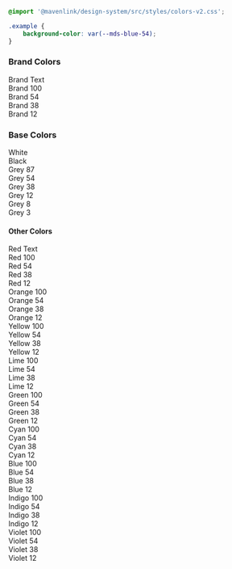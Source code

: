 ```css
@import '@mavenlink/design-system/src/styles/colors-v2.css';

.example {
    background-color: var(--mds-blue-54);
}
```

<style>
  .color-container {
    display: flex;
    flex-direction: column;
    margin-bottom: var(--spacing-x-large);
    max-height: 300px;
    max-width: 300px;
  }
  
  .dark-contrast {
    color: var(--white);
    padding: var(--spacing-medium);
  }
  
  .light-contrast {
    color: var(--black);
    padding: var(--spacing-medium);
  }
  
  .other-colors {
    display: flex;
  }
</style>

<h3>Brand Colors</h3>
<div class="color-container">
  <div class="dark-contrast" style="background-color: var(--mds-brand-text);">Brand Text</div>
  <div class="dark-contrast" style="background-color: var(--mds-brand-100);">Brand 100</div>
  <div class="light-contrast" style="background-color: var(--mds-brand-54);">Brand 54</div>
  <div class="light-contrast" style="background-color: var(--mds-brand-38);">Brand 38</div>
  <div class="light-contrast" style="background-color: var(--mds-brand-12);">Brand 12</div>
</div>

<h3>Base Colors</h3>
<div class="color-container">
  <div class="light-contrast" style="background-color: var(--white)">White</div>
  <div class="dark-contrast" style="background-color: var(--black)">Black</div>
  <div class="dark-contrast" style="background-color: var(--mds-grey-87);">Grey 87</div>
  <div class="light-contrast" style="background-color: var(--mds-grey-54);">Grey 54</div>
  <div class="light-contrast" style="background-color: var(--mds-grey-38);">Grey 38</div>
  <div class="light-contrast" style="background-color: var(--mds-grey-12);">Grey 12</div>
  <div class="light-contrast" style="background-color: var(--mds-grey-8);">Grey 8</div>
  <div class="light-contrast" style="background-color: var(--mds-grey-3);">Grey 3</div>
</div>

<h4>Other Colors</h4>
<div class="color-container">
<div class="dark-contrast" style="background-color: var(--mds-red-text);">Red Text</div>
<div class="dark-contrast" style="background-color: var(--mds-red-100);">Red 100</div>
<div class="light-contrast" style="background-color: var(--mds-red-54);">Red 54</div>
<div class="light-contrast" style="background-color: var(--mds-red-38);">Red 38</div>
<div class="light-contrast" style="background-color: var(--mds-red-12);">Red 12</div>
</div>
<div class="color-container">
  <div class="dark-contrast" style="background-color: var(--mds-orange-100);">Orange 100</div>
  <div class="light-contrast" style="background-color: var(--mds-orange-54);">Orange 54</div>
  <div class="light-contrast" style="background-color: var(--mds-orange-38);">Orange 38</div>
  <div class="light-contrast" style="background-color: var(--mds-orange-12);">Orange 12</div>
</div>
<div class="color-container">
  <div class="light-contrast" style="background-color: var(--mds-yellow-100);">Yellow 100</div>
  <div class="light-contrast" style="background-color: var(--mds-yellow-54);">Yellow 54</div>
  <div class="light-contrast" style="background-color: var(--mds-yellow-38);">Yellow 38</div>
  <div class="light-contrast" style="background-color: var(--mds-yellow-12);">Yellow 12</div>
</div>
<div class="color-container">
  <div class="light-contrast" style="background-color: var(--mds-lime-100);">Lime 100</div>
  <div class="light-contrast" style="background-color: var(--mds-lime-54);">Lime 54</div>
  <div class="light-contrast" style="background-color: var(--mds-lime-38);">Lime 38</div>
  <div class="light-contrast" style="background-color: var(--mds-lime-12);">Lime 12</div>
</div>
<div class="color-container">
  <div class="light-contrast" style="background-color: var(--mds-green-100);">Green 100</div>
  <div class="light-contrast" style="background-color: var(--mds-green-54);">Green 54</div>
  <div class="light-contrast" style="background-color: var(--mds-green-38);">Green 38</div>
  <div class="light-contrast" style="background-color: var(--mds-green-12);">Green 12</div>
</div>
<div class="color-container">
  <div class="light-contrast" style="background-color: var(--mds-cyan-100);">Cyan 100</div>
  <div class="light-contrast" style="background-color: var(--mds-cyan-54);">Cyan 54</div>
  <div class="light-contrast" style="background-color: var(--mds-cyan-38);">Cyan 38</div>
  <div class="light-contrast" style="background-color: var(--mds-cyan-12);">Cyan 12</div>
</div>
<div class="color-container">
  <div class="light-contrast" style="background-color: var(--mds-blue-100);">Blue 100</div>
  <div class="light-contrast" style="background-color: var(--mds-blue-54);">Blue 54</div>
  <div class="light-contrast" style="background-color: var(--mds-blue-38);">Blue 38</div>
  <div class="light-contrast" style="background-color: var(--mds-blue-12);">Blue 12</div>
</div>
<div class="color-container">
  <div class="light-contrast" style="background-color: var(--mds-indigo-100);">Indigo 100</div>
  <div class="light-contrast" style="background-color: var(--mds-indigo-54);">Indigo 54</div>
  <div class="light-contrast" style="background-color: var(--mds-indigo-38);">Indigo 38</div>
  <div class="light-contrast" style="background-color: var(--mds-indigo-12);">Indigo 12</div>
</div>
<div class="color-container">
  <div class="light-contrast" style="background-color: var(--mds-violet-100);">Violet 100</div>
  <div class="light-contrast" style="background-color: var(--mds-violet-54);">Violet 54</div>
  <div class="light-contrast" style="background-color: var(--mds-violet-38);">Violet 38</div>
  <div class="light-contrast" style="background-color: var(--mds-violet-12);">Violet 12</div>
</div>
